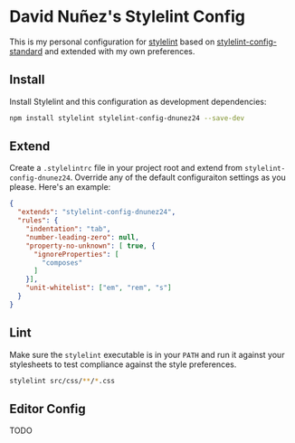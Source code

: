 # David Nuñez's Stylelint Config

This is my personal configuration for [stylelint](https://stylelint.io/) based on [stylelint-config-standard](https://github.com/stylelint/stylelint-config-standard) and extended with my own preferences.

## Install

Install Stylelint and this configuration as development dependencies:

```bash
npm install stylelint stylelint-config-dnunez24 --save-dev
```

## Extend

Create a `.stylelintrc` file in your project root and extend from `stylelint-config-dnunez24`. Override any of the default configuraiton settings as you please. Here's an example:

```json
{
  "extends": "stylelint-config-dnunez24",
  "rules": {
    "indentation": "tab",
    "number-leading-zero": null,
    "property-no-unknown": [ true, {
      "ignoreProperties": [
        "composes"
      ]
    }],
    "unit-whitelist": ["em", "rem", "s"]
  }
}
```

## Lint

Make sure the `stylelint` executable is in your `PATH` and run it against your stylesheets to test compliance against the style preferences.

```bash
stylelint src/css/**/*.css
```

## Editor Config

TODO